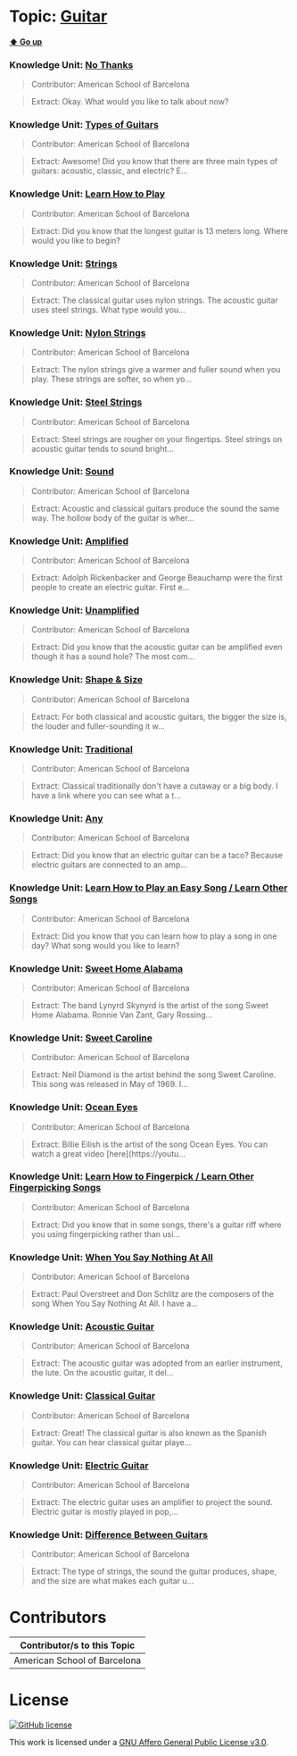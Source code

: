 # Topic: [Guitar](../topics/guitar.md) 
#### [:arrow_up: Go up](../README.md)

### Knowledge Unit: [No Thanks ](../knowledge_units/guitar/no-thanks.md)

> Contributor: American School of Barcelona

> Extract: Okay. What would you like to talk about now?


### Knowledge Unit: [Types of Guitars ](../knowledge_units/guitar/types-of-guitars.md)

> Contributor: American School of Barcelona

> Extract: Awesome! Did you know that there are three main types of guitars: acoustic, classic, and electric? E...


### Knowledge Unit: [Learn How to Play ](../knowledge_units/guitar/learn-how-to-play.md)

> Contributor: American School of Barcelona

> Extract: Did you know that the longest guitar is 13 meters long. Where would you like to begin?


### Knowledge Unit: [Strings ](../knowledge_units/guitar/strings.md)

> Contributor: American School of Barcelona

> Extract: The classical guitar uses nylon strings. The acoustic guitar uses steel strings. What type would you...


### Knowledge Unit: [Nylon Strings ](../knowledge_units/guitar/nylon-strings.md)

> Contributor: American School of Barcelona

> Extract: The nylon strings give a warmer and fuller sound when you play. These strings are softer, so when yo...


### Knowledge Unit: [Steel Strings ](../knowledge_units/guitar/steel-strings.md)

> Contributor: American School of Barcelona

> Extract: Steel strings are rougher on your fingertips. Steel strings on acoustic guitar tends to sound bright...


### Knowledge Unit: [Sound ](../knowledge_units/guitar/sound.md)

> Contributor: American School of Barcelona

> Extract: Acoustic and classical guitars produce the sound the same way. The hollow body of the guitar is wher...


### Knowledge Unit: [Amplified ](../knowledge_units/guitar/amplified.md)

> Contributor: American School of Barcelona

> Extract: Adolph Rickenbacker and George Beauchamp were the first people to create an electric guitar. First e...


### Knowledge Unit: [Unamplified ](../knowledge_units/guitar/unamplified.md)

> Contributor: American School of Barcelona

> Extract: Did you know that the acoustic guitar can be amplified even though it has a sound hole? The most com...


### Knowledge Unit: [Shape &amp; Size ](../knowledge_units/guitar/shape-size.md)

> Contributor: American School of Barcelona

> Extract: For both classical and acoustic guitars, the bigger the size is, the louder and fuller-sounding it w...


### Knowledge Unit: [Traditional ](../knowledge_units/guitar/traditional.md)

> Contributor: American School of Barcelona

> Extract: Classical traditionally don&#039;t have a cutaway or a big body. I have a link where you can see what a t...


### Knowledge Unit: [Any ](../knowledge_units/guitar/any.md)

> Contributor: American School of Barcelona

> Extract: Did you know that an electric guitar can be a taco? Because electric guitars are connected to an amp...


### Knowledge Unit: [Learn How to Play an Easy Song  / Learn Other Songs ](../knowledge_units/guitar/learn-how-to-play-an-easy-song.md)

> Contributor: American School of Barcelona

> Extract: Did you know that you can learn how to play a song in one day? What song would you like to learn?


### Knowledge Unit: [Sweet Home Alabama ](../knowledge_units/guitar/sweet-home-alabama.md)

> Contributor: American School of Barcelona

> Extract: The band Lynyrd Skynyrd is the artist of  the song Sweet Home Alabama. Ronnie Van Zant, Gary Rossing...

 
### Knowledge Unit: [Sweet Caroline ](../knowledge_units/guitar/sweet-caroline.md)

> Contributor: American School of Barcelona

> Extract: Neil Diamond is the artist behind the song Sweet Caroline. This song was released in May of 1969. I...


### Knowledge Unit: [Ocean Eyes ](../knowledge_units/guitar/ocean-eyes.md)

> Contributor: American School of Barcelona

> Extract: Billie Eilish is the artist of the song Ocean Eyes. You can watch a great video [here](https://youtu...


### Knowledge Unit: [Learn How to Fingerpick  / Learn Other Fingerpicking Songs ](../knowledge_units/guitar/learn-how-to-fingerpick.md)

> Contributor: American School of Barcelona

> Extract: Did you know that in some songs, there&#039;s a guitar riff where you using fingerpicking rather than usi...


### Knowledge Unit: [When You Say Nothing At All ](../knowledge_units/guitar/when-you-say-nothing-at-all.md)

> Contributor: American School of Barcelona

> Extract: Paul Overstreet and Don Schlitz are the composers of the song When You Say Nothing At All. I have a...

 
### Knowledge Unit: [Acoustic Guitar ](../knowledge_units/guitar/acoustic-guitar.md)

> Contributor: American School of Barcelona

> Extract: The acoustic guitar was adopted from an earlier instrument, the lute. On the acoustic guitar, it del...


### Knowledge Unit: [Classical Guitar ](../knowledge_units/guitar/classical-guitar.md)

> Contributor: American School of Barcelona

> Extract: Great! The classical guitar is also known as the Spanish guitar. You can hear classical guitar playe...


### Knowledge Unit: [Electric Guitar ](../knowledge_units/guitar/electric-guitar.md)

> Contributor: American School of Barcelona

> Extract: The electric guitar uses an amplifier to project the sound. Electric guitar is mostly played in pop,...


### Knowledge Unit: [Difference Between Guitars ](../knowledge_units/guitar/difference-between-guitars.md)

> Contributor: American School of Barcelona

> Extract: The type of strings, the sound the guitar produces, shape, and the size are what makes each guitar u...


# Contributors

| Contributor/s to this Topic |
| - |  
| American School of Barcelona |    


# License
[![GitHub license](https://img.shields.io/github/license/inbrainz/cerebro)](https://github.com/inbrainz/cerebro/blob/master/LICENSE)

This work is licensed under a [GNU Affero General Public License v3.0](https://www.gnu.org/licenses/agpl-3.0.txt).